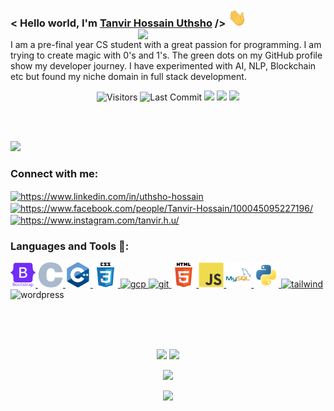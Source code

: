 <h3> < Hello world, I'm <a href="https://   " target="_blank"> Tanvir Hossain Uthsho</a> /> <img src="https://raw.githubusercontent.com/ABSphreak/ABSphreak/master/gifs/Hi.gif" width="30px"><img  align='right' src="https://user-images.githubusercontent.com/43414928/113603231-5101d200-9661-11eb-9dcf-93d0401a7287.png" width="300px"> </h3>
I am a pre-final year CS student with a great passion for programming. I am trying to create magic with 0's and 1's. The green dots on my GitHub profile show my developer journey. I have experimented with AI, NLP, Blockchain etc but found my niche domain in full stack development.

<br>

<p align="center">
 <img alt="Visitors" src="https://komarev.com/ghpvc/?username=TanvirUthsho&style=flat&labelColor=black&logo=github&label=PROFILE+VIEWS&color=29bf12"/>
 <img alt="Last Commit" src="https://img.shields.io/github/last-commit/TanvirUthsho/TanvirUthsho?logo=markdown&label=LAST+UPDATE&color=29bf12&style=flat">
 <!--<img src="https://badges.pufler.dev/visits/TanvirUthsho/TanvirUthsho"/>-->
 <img src="https://badges.pufler.dev/years/TanvirUthsho"/>
 <img src="https://badges.pufler.dev/repos/TanvirUthsho"/>
 <img src="https://badges.pufler.dev/commits/monthly/TanvirUthsho"/>
</p>

<br>
<br>

<!-- ===================
========================== -->
<img src="https://media.giphy.com/media/LnQjpWaON8nhr21vNW/giphy.gif" width="40"><h3 align="left">Connect with me:</h3>
<p align="left">
<a href="https://www.linkedin.com/in/uthsho-hossain" target="blank"><img align="center" src="https://cdn.jsdelivr.net/npm/simple-icons@3.0.1/icons/linkedin.svg" alt="https://www.linkedin.com/in/uthsho-hossain" height="30" width="40" /></a>
<a href="https://fb.com/people/Tanvir-Hossain/100045095227196/" target="blank"><img align="center" src="https://cdn.jsdelivr.net/npm/simple-icons@3.0.1/icons/facebook.svg" alt="https://www.facebook.com/people/Tanvir-Hossain/100045095227196/" height="30" width="40" /></a>
<a href="https://instagram.com/tanvir.h.u/" target="blank"><img align="center" src="https://cdn.jsdelivr.net/npm/simple-icons@3.0.1/icons/instagram.svg" alt="https://www.instagram.com/tanvir.h.u/" height="30" width="40" /></a>
</p>

<h3 align="left">Languages and Tools 🚀:</h3>
<p align="left"> <a href="https://getbootstrap.com" target="_blank"> <img src="https://raw.githubusercontent.com/devicons/devicon/master/icons/bootstrap/bootstrap-plain-wordmark.svg" alt="bootstrap" width="40" height="40"/> </a> <a href="https://www.cprogramming.com/" target="_blank"> <img src="https://raw.githubusercontent.com/devicons/devicon/master/icons/c/c-original.svg" alt="c" width="40" height="40"/> </a> <a href="https://www.w3schools.com/cpp/" target="_blank"> <img src="https://raw.githubusercontent.com/devicons/devicon/master/icons/cplusplus/cplusplus-original.svg" alt="cplusplus" width="40" height="40"/> </a> <a href="https://www.w3schools.com/css/" target="_blank"> <img src="https://raw.githubusercontent.com/devicons/devicon/master/icons/css3/css3-original-wordmark.svg" alt="css3" width="40" height="40"/> </a> <a href="https://cloud.google.com" target="_blank"> <img src="https://www.vectorlogo.zone/logos/google_cloud/google_cloud-icon.svg" alt="gcp" width="40" height="40"/> </a> <a href="https://git-scm.com/" target="_blank"> <img src="https://www.vectorlogo.zone/logos/git-scm/git-scm-icon.svg" alt="git" width="40" height="40"/> </a> <a href="https://www.w3.org/html/" target="_blank"> <img src="https://raw.githubusercontent.com/devicons/devicon/master/icons/html5/html5-original-wordmark.svg" alt="html5" width="40" height="40"/> </a> <a href="https://developer.mozilla.org/en-US/docs/Web/JavaScript" target="_blank"> <img src="https://raw.githubusercontent.com/devicons/devicon/master/icons/javascript/javascript-original.svg" alt="javascript" width="40" height="40"/> </a> <a href="https://www.mysql.com/" target="_blank"> <img src="https://raw.githubusercontent.com/devicons/devicon/master/icons/mysql/mysql-original-wordmark.svg" alt="mysql" width="40" height="40"/> </a> <a href="https://www.python.org" target="_blank"> <img src="https://raw.githubusercontent.com/devicons/devicon/master/icons/python/python-original.svg" alt="python" width="40" height="40"/> </a> 
<a href="https://tailwindcss.com/" target="_blank"> <img src="https://www.vectorlogo.zone/logos/tailwindcss/tailwindcss-icon.svg" alt="tailwind" width="40" height="40"/> </a> <img src="https://www.vectorlogo.zone/logos/wordpress/wordpress-icon.svg" alt="wordpress" width="40" height="40"/></p>

<br>
<br>

<br>
<p align = "center">
  <img src = "https://github-readme-stats.vercel.app/api?username=TanvirUthsho&show_icons=true&theme=radical&line_height=27">
  <img src = "https://github-readme-stats.vercel.app/api/top-langs/?username=TanvirUthsho&theme=radical">
 <!--
  <img src = "https://github-readme-stats.vercel.app/api/top-langs/?username=TanvirUthsho&hide=css,java,html&theme=radical">
-->
</p>
<p align = "center">
<img width="50%" src="https://github-readme-streak-stats.herokuapp.com/?user=TanvirUthsho&show_icons=true&locale=en&layout=compact&theme=radical&line_height=0" />
</p> 
<p align = "center">
 <img src="https://activity-graph.herokuapp.com/graph?username=TanvirUthsho&theme=redical">
</p>  
